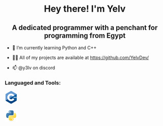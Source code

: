 <h1 align="center"> Hey there! I'm Yelv </h1>
<h2 align="center"> A dedicated programmer with a penchant for programming from Egypt </h2>

- 🌱 I’m currently learning Python and C++
  
- 👨‍💻 All of my projects are available at https://github.com/YelvDev/
  
- 📫 @y3lv on discord

<h3 align="left"> Languaged and Tools: </h3>
<p align="left">

<a href="https://www.w3schools.com/cpp/" target="_blank" rel="noreferrer"> <img src="https://raw.githubusercontent.com/devicons/devicon/master/icons/cplusplus/cplusplus-original.svg" alt="C++" width="40" height="40"/> </a>

<a href="https://www.python.org/" target="_blank" rel="noreferrer"> <img src="https://raw.githubusercontent.com/devicons/devicon/master/icons/python/python-original.svg" alt="Python" width="40" height="40"/> </a>

</p>
